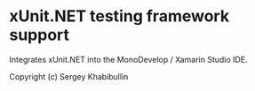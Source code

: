 xUnit.NET testing framework support
===================================
Integrates xUnit.NET into the MonoDevelop / Xamarin Studio IDE.

Copyright (c) Sergey Khabibullin
